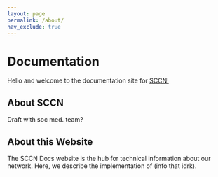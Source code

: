 ```yaml
---
layout: page
permalink: /about/
nav_exclude: true
---
```


# Documentation
Hello and welcome to the documentation site for [SCCN!](https://seattlecommunitynetwork.org/) 
## About SCCN
Draft with soc med. team? 
## About this Website
The SCCN Docs website is the hub for technical information about our network. Here, we describe the implementation of (info that idrk).
